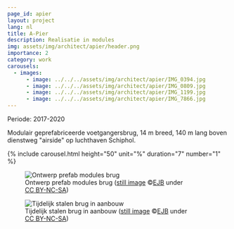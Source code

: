 ```yaml
---
page_id: apier
layout: project
lang: nl
title: A-Pier
description: Realisatie in modules
img: assets/img/architect/apier/header.png
importance: 2
category: work
carousels:
  - images:
      - image: ../../../assets/img/architect/apier/IMG_0394.jpg
      - image: ../../../assets/img/architect/apier/IMG_0809.jpg
      - image: ../../../assets/img/architect/apier/IMG_1199.jpg
      - image: ../../../assets/img/architect/apier/IMG_7866.jpg
---
```


Periode: 2017-2020

Modulair geprefabriceerde voetgangersbrug, 14 m breed, 140 m lang boven dienstweg "airside" op luchthaven Schiphol.

{% include carousel.html height="50" unit="%" duration="7" number="1" %}
<!-- test inline slider -->

<div class="card mx-auto mb-3 p-3" style="max-width: 90%;">
<div class="row">
<div class="col-sm mt-3 mt-md-0">
<figure><img src='{{ "/assets/img/architect/apier/piermodulesupport.jpg" | relative_url }}' alt='Ontwerp prefab modules brug'>
<figcaption class="kleiner">Ontwerp prefab modules brug (<a prefix="dct: https://purl.org/dc/terms/" href="https://purl.org/dc/dcmitype/Image" property="dct:title" rel="dct:type">still image</a> &copy;<a prefix="cc: https://creativecommons.org/ns#" href="https://www.ebroerse.nl" property="cc:attributionName" rel="cc:attributionURL">EJB</a> under <a rel="license" href="http://creativecommons.org/licenses/by-nc-sa/4.0/">CC BY-NC-SA</a>)</figcaption></figure>
</div>
</div>
<div class="row">
<div class="col-sm mt-3 mt-md-0">
<figure><img src='{{ "/assets/img/architect/apier/IMG_0394.jpg" | relative_url }}' alt='Tijdelijk stalen brug in aanbouw'>
<figcaption class="kleiner">Tijdelijk stalen brug in aanbouw (<a prefix="dct: https://purl.org/dc/terms/" href="https://purl.org/dc/dcmitype/Image" property="dct:title" rel="dct:type">still image</a> &copy;<a prefix="cc: https://creativecommons.org/ns#" href="https://www.ebroerse.nl" property="cc:attributionName" rel="cc:attributionURL">EJB</a> under <a rel="license" href="http://creativecommons.org/licenses/by-nc-sa/4.0/">CC BY-NC-SA</a>)</figcaption></figure>
</div>
</div>
</div>
